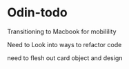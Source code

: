 # Odin-todo


Transitioning to Macbook for mobilility

Need to Look into ways to refactor code

need to flesh out card object and design